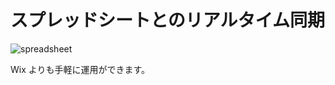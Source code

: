 # スプレッドシートとのリアルタイム同期
![spreadsheet](https://c1.staticflickr.com/5/4499/24086420188_c4d736e271_h.jpg)

Wix よりも手軽に運用ができます。